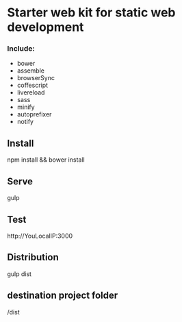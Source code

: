 Starter web kit for static web development
============

### Include:
* bower
* assemble
* browserSync
* coffescript
* livereload
* sass
* minify
* autoprefixer
* notify

## Install
npm install && bower install

## Serve
gulp

## Test
http://YouLocalIP:3000

## Distribution
gulp dist

## destination project folder
/dist
